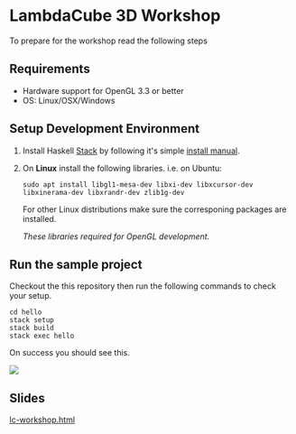 # LambdaCube 3D Workshop

To prepare for the workshop read the following steps

## Requirements
- Hardware support for OpenGL 3.3 or better
- OS: Linux/OSX/Windows

## Setup Development Environment
1. Install Haskell [Stack](http://www.haskellstack.org) by following it's simple [install manual](https://docs.haskellstack.org/en/stable/README/#how-to-install).
2. On **Linux** install the following libraries.
   i.e. on Ubuntu:
   ```
   sudo apt install libgl1-mesa-dev libxi-dev libxcursor-dev libxinerama-dev libxrandr-dev zlib1g-dev
   ```
   For other Linux distributions make sure the corresponing packages are installed.
   
   *These libraries required for OpenGL development.*

## Run the sample project

Checkout the this repository then run the following commands to check your setup.
```
cd hello
stack setup
stack build
stack exec hello
```
On success you should see this.

![](http://lambdacube3d.com/hello-screenshot.png)

## Slides
[lc-workshop.html](https://rawgit.com/csabahruska/lambdacube-workshop/master/lc-workshop.html)
